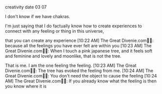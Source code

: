creativity 
date 03 07 

I don't know if we have chakras. 

I'm just saying that I do factually know how to create experiences to connect with any feeling or thing in this universe, 

that you can create any experience
[10:22 AM] The Great Divenie.com🧞✨: because all the feelings you have ever felt are within you
[10:23 AM] The Great Divenie.com🧞✨: When I touch a pink japanese tree, 
and it feels soft and feminine and lovely and moonlike, 
that is not the tree. 

That is me. I am the one feeling the feeling.
[10:23 AM] The Great Divenie.com🧞✨: The tree has evoked the feeling from me.
[10:24 AM] The Great Divenie.com🧞✨: You don't need the object to cause the feeling
[10:24 AM] The Great Divenie.com🧞✨: If you already know what the feeling is then you know where it is 
